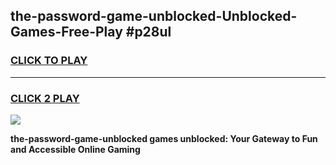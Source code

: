 
## the-password-game-unblocked-Unblocked-Games-Free-Play #p28ul
<h3>
<a href="https://us.freeplayer.one?title=the-password-game-unblocked&ref=9M">CLICK TO PLAY</a></h3>
<hr>

<h3>
<a href="https://us.freeplayer.one?title=the-password-game-unblocked&ref=9M">CLICK 2 PLAY</a>
  
</h3>

<a href="https://us.freeplayer.one?title=the-password-game-unblocked&ref=9M"><img src="https://clearcache.store/games.png"></a>


**the-password-game-unblocked games unblocked: Your Gateway to Fun and Accessible Online Gaming**
